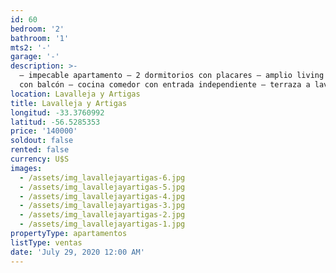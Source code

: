 ```yaml
---
id: 60
bedroom: '2'
bathroom: '1'
mts2: '-'
garage: '-'
description: >-
  – impecable apartamento – 2 dormitorios con placares – amplio living comedor
  con balcón – cocina comedor con entrada independiente – terraza a lavadero
location: Lavalleja y Artigas
title: Lavalleja y Artigas
longitud: -33.3760992
latitud: -56.5285353
price: '140000'
soldout: false
rented: false
currency: U$S
images:
  - /assets/img_lavallejayartigas-6.jpg
  - /assets/img_lavallejayartigas-5.jpg
  - /assets/img_lavallejayartigas-4.jpg
  - /assets/img_lavallejayartigas-3.jpg
  - /assets/img_lavallejayartigas-2.jpg
  - /assets/img_lavallejayartigas-1.jpg
propertyType: apartamentos
listType: ventas
date: 'July 29, 2020 12:00 AM'
---
```


